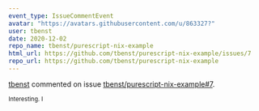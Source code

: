 ```yaml
---
event_type: IssueCommentEvent
avatar: "https://avatars.githubusercontent.com/u/863327?"
user: tbenst
date: 2020-12-02
repo_name: tbenst/purescript-nix-example
html_url: https://github.com/tbenst/purescript-nix-example/issues/7
repo_url: https://github.com/tbenst/purescript-nix-example
---
```


<a href='https://github.com/tbenst' target='_blank'>tbenst</a> commented on issue <a href='https://github.com/tbenst/purescript-nix-example/issues/7' target='_blank'>tbenst/purescript-nix-example#7</a>.

<small>Interesting. I
